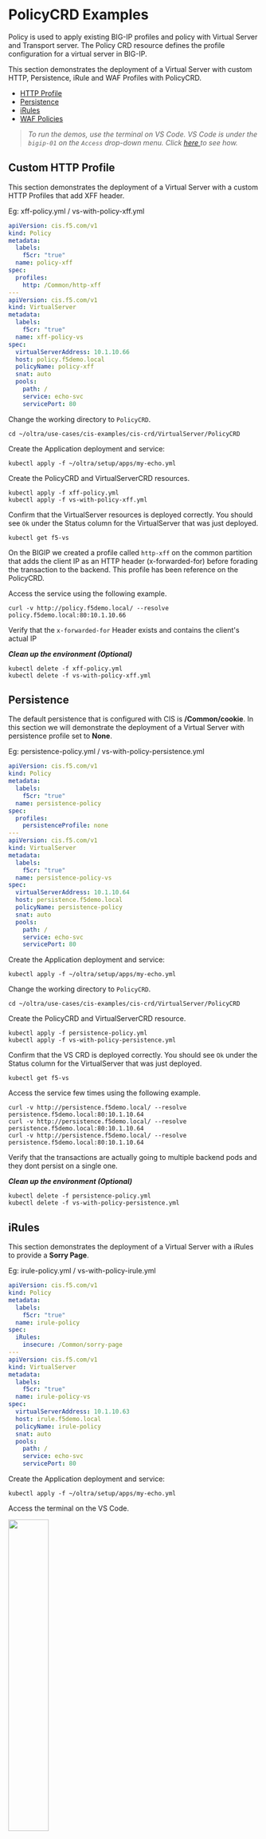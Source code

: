 # PolicyCRD Examples

Policy is used to apply existing BIG-IP profiles and policy with Virtual Server and Transport server. The Policy CRD resource defines the profile configuration for a virtual server in BIG-IP.

This section demonstrates the deployment of a Virtual Server with custom HTTP, Persistence, iRule and WAF Profiles with PolicyCRD.

- [HTTP Profile](#custom-http-profile)
- [Persistence](#persistence)
- [iRules](#iRules)
- [WAF Policies](#waf-policies)

> *To run the demos, use the terminal on VS Code. VS Code is under the `bigip-01` on the `Access` drop-down menu. Click <a href="https://raw.githubusercontent.com/F5EMEA/oltra/main/vscode.png"> here </a> to see how.*

## Custom HTTP Profile
This section demonstrates the deployment of a Virtual Server with a custom HTTP Profiles that add XFF header.

Eg: xff-policy.yml / vs-with-policy-xff.yml
```yml
apiVersion: cis.f5.com/v1
kind: Policy
metadata:
  labels:
    f5cr: "true"
  name: policy-xff
spec:
  profiles:
    http: /Common/http-xff
---
apiVersion: cis.f5.com/v1
kind: VirtualServer
metadata:
  labels:
    f5cr: "true"
  name: xff-policy-vs
spec:
  virtualServerAddress: 10.1.10.66
  host: policy.f5demo.local
  policyName: policy-xff
  snat: auto
  pools:
    path: /
    service: echo-svc
    servicePort: 80
```

Change the working directory to `PolicyCRD`.
```
cd ~/oltra/use-cases/cis-examples/cis-crd/VirtualServer/PolicyCRD
```

Create the Application deployment and service: 
```
kubectl apply -f ~/oltra/setup/apps/my-echo.yml
```

Create the PolicyCRD and VirtualServerCRD resources.
```
kubectl apply -f xff-policy.yml
kubectl apply -f vs-with-policy-xff.yml
```

Confirm that the VirtualServer resources is deployed correctly. You should see `Ok` under the Status column for the VirtualServer that was just deployed.
```
kubectl get f5-vs 
```

On the BIGIP we created a profile called `http-xff` on the common partition that adds the client IP as an HTTP header (x-forwarded-for) before forading the transaction to the backend. This profile has been reference on the PolicyCRD.

Access the service using the following example. 
```
curl -v http://policy.f5demo.local/ --resolve policy.f5demo.local:80:10.1.10.66
```

Verify that the `x-forwarded-for` Header exists and contains the client's actual IP

***Clean up the environment (Optional)***
```
kubectl delete -f xff-policy.yml
kubectl delete -f vs-with-policy-xff.yml
```

## Persistence
The default persistence that is configured with CIS is **/Common/cookie**. In this section we will demonstrate the deployment of a Virtual Server with persistence profile set to **None**.

Eg: persistence-policy.yml / vs-with-policy-persistence.yml 
```yml
apiVersion: cis.f5.com/v1
kind: Policy
metadata:
  labels:
    f5cr: "true"
  name: persistence-policy
spec:
  profiles:
    persistenceProfile: none
---
apiVersion: cis.f5.com/v1
kind: VirtualServer
metadata:
  labels:
    f5cr: "true"
  name: persistence-policy-vs
spec:
  virtualServerAddress: 10.1.10.64
  host: persistence.f5demo.local
  policyName: persistence-policy
  snat: auto
  pools:
    path: /
    service: echo-svc
    servicePort: 80
```
Create the Application deployment and service: 
```
kubectl apply -f ~/oltra/setup/apps/my-echo.yml
```

Change the working directory to `PolicyCRD`.
```
cd ~/oltra/use-cases/cis-examples/cis-crd/VirtualServer/PolicyCRD
```

Create the PolicyCRD and VirtualServerCRD resource.
```
kubectl apply -f persistence-policy.yml
kubectl apply -f vs-with-policy-persistence.yml
```

Confirm that the VS CRD is deployed correctly. You should see `Ok` under the Status column for the VirtualServer that was just deployed.
```
kubectl get f5-vs 
```

Access the service few times using the following example.
```
curl -v http://persistence.f5demo.local/ --resolve persistence.f5demo.local:80:10.1.10.64
curl -v http://persistence.f5demo.local/ --resolve persistence.f5demo.local:80:10.1.10.64
curl -v http://persistence.f5demo.local/ --resolve persistence.f5demo.local:80:10.1.10.64
```

Verify that the transactions are actually going to multiple backend pods and they dont persist on a single one.

***Clean up the environment (Optional)***
```
kubectl delete -f persistence-policy.yml
kubectl delete -f vs-with-policy-persistence.yml
```

## iRules
This section demonstrates the deployment of a Virtual Server with a iRules to provide a **Sorry Page**.

Eg: irule-policy.yml / vs-with-policy-irule.yml 
```yml
apiVersion: cis.f5.com/v1
kind: Policy
metadata:
  labels:
    f5cr: "true"
  name: irule-policy
spec:
  iRules:
    insecure: /Common/sorry-page
---
apiVersion: cis.f5.com/v1
kind: VirtualServer
metadata:
  labels:
    f5cr: "true"
  name: irule-policy-vs
spec:
  virtualServerAddress: 10.1.10.63
  host: irule.f5demo.local
  policyName: irule-policy
  snat: auto
  pools:
    path: /
    service: echo-svc
    servicePort: 80
```
Create the Application deployment and service: 
```
kubectl apply -f ~/oltra/setup/apps/my-echo.yml
```

Access the terminal on the VS Code.

<img src="https://raw.githubusercontent.com/F5EMEA/oltra/main/vscode.png" style="width:40%">

Change the working directory to `PolicyCRD`.
```
cd ~/oltra/use-cases/cis-examples/cis-crd/VirtualServer/PolicyCRD
```

Create the PolicyCRD and VirtualServerCRD resource.
```
kubectl apply -f irule-policy.yml
kubectl apply -f vs-with-policy-irule.yml
```

Confirm that the VS CRD is deployed correctly. You should see `Ok` under the Status column for the VirtualServer that was just deployed.
```
kubectl get vs 
```

On the BIGIP we created an iRule  called **sorry-page**, on the Common Partition, that responds to the user with a "Sorry the page is under maintainance" This iRule has been reference on the PolicyCRD.

Access the service few times using the following example.
```
curl -v http://policy.f5demo.local/ --resolve policy.f5demo.local:80:10.1.10.63
```

Verify that the sorry page is sent back from BIGIP.

***Clean up the environment (Optional)***
```
kubectl delete -f irule-policy.yml
kubectl delete -f vs-with-policy-irule.yml
```

## WAF Policies
This section demonstrates the deployment of a Virtual Server with a WAF policy to protect against Layer 7 threats.

Eg: waf-policy.yml / vs-with-policy-waf.yml
```yml
apiVersion: cis.f5.com/v1
kind: Policy
metadata:
  labels:
    f5cr: "true"
  name: waf-policy
spec:
  l7Policies:
    waf: /Common/basic_waf_policy
  profiles:
    http: /Common/http-xff
    logProfiles:
      - /Common/Log all requests
---
apiVersion: cis.f5.com/v1
kind: VirtualServer
metadata:
  labels:
    f5cr: "true"
  name: waf-policy-vs
spec:
  virtualServerAddress: 10.1.10.65
  host: waf.f5demo.local
  policyName: waf-policy
  snat: auto
  pools:
    path: /
    service: echo-svc
    servicePort: 80
```

Create the Application deployment and service: 
```
kubectl apply -f ~/oltra/setup/apps/my-echo.yml
```

Access the terminal on the VS Code.

<img src="https://raw.githubusercontent.com/F5EMEA/oltra/main/vscode.png" style="width:40%">

Change the working directory to `PolicyCRD`.
```
cd ~/oltra/use-cases/cis-examples/cis-crd/VirtualServer/PolicyCRD
```

Create the PolicyCRD and VirtualServerCRD resource.
```
kubectl apply -f waf-policy.yml
kubectl apply -f vs-with-policy-waf.yml
```

Confirm that the VS CRD is deployed correctly. You should see `Ok` under the Status column for the VirtualServer that was just deployed.
```
kubectl get vs 
```

On the BIGIP we created a WAF policy **basic_waf_policy** to block HTTP attacks, so we expect BIGIP to mitigate any L7 attack (according to the WAF policy) that is executed to the services running in K8S. This WAF policy has been reference on the PolicyCRD.

Access the service using the following example that contains a XSS violations. 
```
curl -v "http://waf.f5demo.local/index.php?parameter=<script/>" --resolve waf.f5demo.local:80:10.1.10.65
```

Verify that the  transaction that contains the attack gets blocked by BIGIP WAF.
```html
<html>
  <head>
    <title>Request Rejected</title>
  </head>
  <body>
    The requested URL was rejected. Please consult with your administrator.<br><br>
    Your support ID is: 4045204596866416688<br><br>
    <a href='javascript:history.back();'>[Go Back]</a>
  </body>
</html>
```

***Clean up the environment (Optional)***
```
kubectl delete -f waf-policy.yml
kubectl delete -f vs-with-policy-waf.yml
```